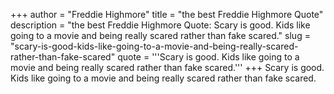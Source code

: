 +++
author = "Freddie Highmore"
title = "the best Freddie Highmore Quote"
description = "the best Freddie Highmore Quote: Scary is good. Kids like going to a movie and being really scared rather than fake scared."
slug = "scary-is-good-kids-like-going-to-a-movie-and-being-really-scared-rather-than-fake-scared"
quote = '''Scary is good. Kids like going to a movie and being really scared rather than fake scared.'''
+++
Scary is good. Kids like going to a movie and being really scared rather than fake scared.
